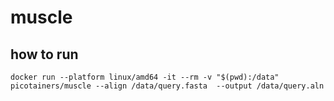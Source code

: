 # muscle


## how to run
```
docker run --platform linux/amd64 -it --rm -v "$(pwd):/data" picotainers/muscle --align /data/query.fasta  --output /data/query.aln
```
